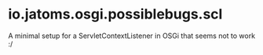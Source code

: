 # io.jatoms.osgi.possiblebugs.scl
A minimal setup for a ServletContextListener in OSGi that seems not to work :/
